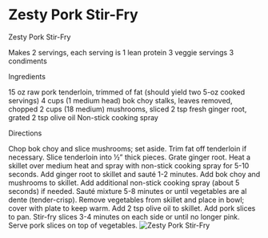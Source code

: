 # Zesty Pork Stir-Fry

Zesty Pork Stir-Fry

Makes 2 servings, each serving is 
1 lean protein
3 veggie servings
3 condiments

Ingredients

15 oz raw pork tenderloin, trimmed of fat (should yield two 5-oz cooked servings)
4 cups (1 medium head) bok choy stalks, leaves removed, chopped
2 cups (18 medium) mushrooms, sliced
2 tsp fresh ginger root, grated
2 tsp olive oil
Non-stick cooking spray

Directions

Chop bok choy and slice mushrooms; set aside. Trim fat off tenderloin if necessary. Slice tenderloin into ½” thick pieces. Grate ginger root. Heat a skillet over medium heat and spray with non-stick cooking spray for 5-10 seconds. Add ginger root to skillet and sauté 1-2 minutes. Add bok choy and mushrooms to skillet. Add additional non-stick cooking spray (about 5 seconds) if needed. Sauté mixture 5-8 minutes or until vegetables are al dente (tender-crisp). Remove vegetables from skillet and place in bowl; cover with plate to keep warm. Add 2 tsp olive oil to skillet. Add pork slices to pan. Stir-fry slices 3-4 minutes on each side or until no longer pink. Serve pork slices on top of vegetables.
![Zesty Pork Stir-Fry](images/Zesty%20Pork%20Stir-Fry.png)


